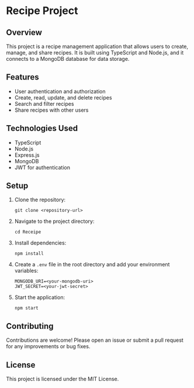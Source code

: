 # Recipe Project

## Overview
This project is a recipe management application that allows users to create, manage, and share recipes. It is built using TypeScript and Node.js, and it connects to a MongoDB database for data storage.

## Features
- User authentication and authorization
- Create, read, update, and delete recipes
- Search and filter recipes
- Share recipes with other users

## Technologies Used
- TypeScript
- Node.js
- Express.js
- MongoDB
- JWT for authentication

## Setup
1. Clone the repository:
   ```
   git clone <repository-url>
   ```
2. Navigate to the project directory:
   ```
   cd Receipe
   ```
3. Install dependencies:
   ```
   npm install
   ```
4. Create a `.env` file in the root directory and add your environment variables:
   ```
   MONGODB_URI=<your-mongodb-uri>
   JWT_SECRET=<your-jwt-secret>
   ```
5. Start the application:
   ```
   npm start
   ```

## Contributing
Contributions are welcome! Please open an issue or submit a pull request for any improvements or bug fixes.

## License
This project is licensed under the MIT License.